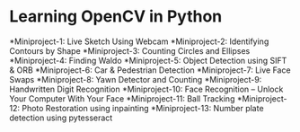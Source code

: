 # Learning OpenCV in Python

*Miniproject-1: Live Sketch Using Webcam
*Miniproject-2: Identifying Contours by Shape
*Miniproject-3: Counting Circles and Ellipses
*Miniproject-4: Finding Waldo
*Miniproject-5: Object Detection using SIFT & ORB
*Miniproject-6: Car & Pedestrian Detection
*Miniproject-7: Live Face Swaps
*Miniproject-8: Yawn Detector and Counting
*Miniproject-9: Handwritten Digit Recognition
*Miniproject-10: Face Recognition – Unlock Your Computer With Your Face
*Miniproject-11: Ball Tracking
*Miniproject-12: Photo Restoration using inpainting
*Miniproject-13: Number plate detection using pytesseract
